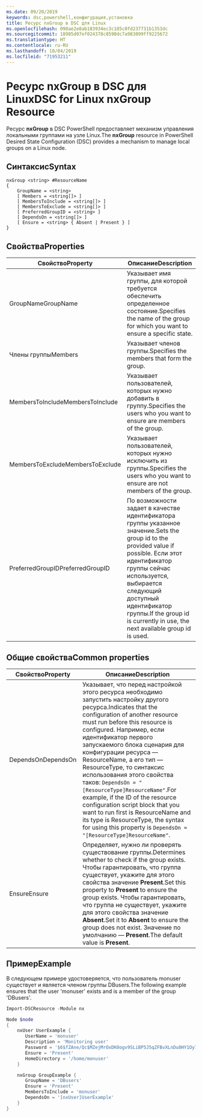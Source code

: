 ```yaml
---
ms.date: 09/20/2019
keywords: dsc,powershell,конфигурация,установка
title: Ресурс nxGroup в DSC для Linux
ms.openlocfilehash: 098ae2e8ab183934ec3c185c0fd237731b1353dc
ms.sourcegitcommit: 18985d07ef024378c8590dc7a983099ff9225672
ms.translationtype: HT
ms.contentlocale: ru-RU
ms.lasthandoff: 10/04/2019
ms.locfileid: "71953211"
---
```

# <a name="dsc-for-linux-nxgroup-resource"></a><span data-ttu-id="a69fa-103">Ресурс nxGroup в DSC для Linux</span><span class="sxs-lookup"><span data-stu-id="a69fa-103">DSC for Linux nxGroup Resource</span></span>

<span data-ttu-id="a69fa-104">Ресурс **nxGroup** в DSC PowerShell предоставляет механизм управления локальными группами на узле Linux.</span><span class="sxs-lookup"><span data-stu-id="a69fa-104">The **nxGroup** resource in PowerShell Desired State Configuration (DSC) provides a mechanism to manage local groups on a Linux node.</span></span>

## <a name="syntax"></a><span data-ttu-id="a69fa-105">Синтаксис</span><span class="sxs-lookup"><span data-stu-id="a69fa-105">Syntax</span></span>

```Syntax
nxGroup <string> #ResourceName
{
    GroupName = <string>
    [ Members = <string[]> ]
    [ MembersToInclude = <string[]> ]
    [ MembersToExclude = <string[]> ]
    [ PreferredGroupID = <string> ]
    [ DependsOn = <string[]> ]
    [ Ensure = <string> { Absent | Present } ]
}
```

## <a name="properties"></a><span data-ttu-id="a69fa-106">Свойства</span><span class="sxs-lookup"><span data-stu-id="a69fa-106">Properties</span></span>

|<span data-ttu-id="a69fa-107">Свойство</span><span class="sxs-lookup"><span data-stu-id="a69fa-107">Property</span></span> |<span data-ttu-id="a69fa-108">Описание</span><span class="sxs-lookup"><span data-stu-id="a69fa-108">Description</span></span> |
|---|---|
|<span data-ttu-id="a69fa-109">GroupName</span><span class="sxs-lookup"><span data-stu-id="a69fa-109">GroupName</span></span> |<span data-ttu-id="a69fa-110">Указывает имя группы, для которой требуется обеспечить определенное состояние.</span><span class="sxs-lookup"><span data-stu-id="a69fa-110">Specifies the name of the group for which you want to ensure a specific state.</span></span> |
|<span data-ttu-id="a69fa-111">Члены группы</span><span class="sxs-lookup"><span data-stu-id="a69fa-111">Members</span></span> |<span data-ttu-id="a69fa-112">Указывает членов группы.</span><span class="sxs-lookup"><span data-stu-id="a69fa-112">Specifies the members that form the group.</span></span> |
|<span data-ttu-id="a69fa-113">MembersToInclude</span><span class="sxs-lookup"><span data-stu-id="a69fa-113">MembersToInclude</span></span> |<span data-ttu-id="a69fa-114">Указывает пользователей, которых нужно добавить в группу.</span><span class="sxs-lookup"><span data-stu-id="a69fa-114">Specifies the users who you want to ensure are members of the group.</span></span> |
|<span data-ttu-id="a69fa-115">MembersToExclude</span><span class="sxs-lookup"><span data-stu-id="a69fa-115">MembersToExclude</span></span> |<span data-ttu-id="a69fa-116">Указывает пользователей, которых нужно исключить из группы.</span><span class="sxs-lookup"><span data-stu-id="a69fa-116">Specifies the users who you want to ensure are not members of the group.</span></span> |
|<span data-ttu-id="a69fa-117">PreferredGroupID</span><span class="sxs-lookup"><span data-stu-id="a69fa-117">PreferredGroupID</span></span> |<span data-ttu-id="a69fa-118">По возможности задает в качестве идентификатора группы указанное значение.</span><span class="sxs-lookup"><span data-stu-id="a69fa-118">Sets the group id to the provided value if possible.</span></span> <span data-ttu-id="a69fa-119">Если этот идентификатор группы сейчас используется, выбирается следующий доступный идентификатор группы.</span><span class="sxs-lookup"><span data-stu-id="a69fa-119">If the group id is currently in use, the next available group id is used.</span></span> |

## <a name="common-properties"></a><span data-ttu-id="a69fa-120">Общие свойства</span><span class="sxs-lookup"><span data-stu-id="a69fa-120">Common properties</span></span>

|<span data-ttu-id="a69fa-121">Свойство</span><span class="sxs-lookup"><span data-stu-id="a69fa-121">Property</span></span> |<span data-ttu-id="a69fa-122">Описание</span><span class="sxs-lookup"><span data-stu-id="a69fa-122">Description</span></span> |
|---|---|
|<span data-ttu-id="a69fa-123">DependsOn</span><span class="sxs-lookup"><span data-stu-id="a69fa-123">DependsOn</span></span> |<span data-ttu-id="a69fa-124">Указывает, что перед настройкой этого ресурса необходимо запустить настройку другого ресурса.</span><span class="sxs-lookup"><span data-stu-id="a69fa-124">Indicates that the configuration of another resource must run before this resource is configured.</span></span> <span data-ttu-id="a69fa-125">Например, если идентификатор первого запускаемого блока сценария для конфигурации ресурса — ResourceName, а его тип — ResourceType, то синтаксис использования этого свойства таков: `DependsOn = "[ResourceType]ResourceName"`.</span><span class="sxs-lookup"><span data-stu-id="a69fa-125">For example, if the ID of the resource configuration script block that you want to run first is ResourceName and its type is ResourceType, the syntax for using this property is `DependsOn = "[ResourceType]ResourceName"`.</span></span> |
|<span data-ttu-id="a69fa-126">Ensure</span><span class="sxs-lookup"><span data-stu-id="a69fa-126">Ensure</span></span> |<span data-ttu-id="a69fa-127">Определяет, нужно ли проверять существование группы.</span><span class="sxs-lookup"><span data-stu-id="a69fa-127">Determines whether to check if the group exists.</span></span> <span data-ttu-id="a69fa-128">Чтобы гарантировать, что группа существует, укажите для этого свойства значение **Present**.</span><span class="sxs-lookup"><span data-stu-id="a69fa-128">Set this property to **Present** to ensure the group exists.</span></span> <span data-ttu-id="a69fa-129">Чтобы гарантировать, что группа не существует, укажите для этого свойства значение **Absent**.</span><span class="sxs-lookup"><span data-stu-id="a69fa-129">Set it to **Absent** to ensure the group does not exist.</span></span> <span data-ttu-id="a69fa-130">Значение по умолчанию — **Present**.</span><span class="sxs-lookup"><span data-stu-id="a69fa-130">The default value is **Present**.</span></span> |

## <a name="example"></a><span data-ttu-id="a69fa-131">Пример</span><span class="sxs-lookup"><span data-stu-id="a69fa-131">Example</span></span>

<span data-ttu-id="a69fa-132">В следующем примере удостоверяется, что пользователь monuser существует и является членом группы DBusers.</span><span class="sxs-lookup"><span data-stu-id="a69fa-132">The following example ensures that the user 'monuser' exists and is a member of the group 'DBusers'.</span></span>

```powershell
Import-DSCResource -Module nx

Node $node
{
    nxUser UserExample {
       UserName = 'monuser'
       Description = 'Monitoring user'
       Password = '$6$fZAne/Qc$MZejMrOxDK0ogv9SLiBP5J5qZFBvXLnDu8HY1Oy7ycX.Y3C7mGPUfeQy3A82ev3zIabhDQnj2ayeuGn02CqE/0'
       Ensure = 'Present'
       HomeDirectory = '/home/monuser'
    }

    nxGroup GroupExample {
       GroupName = 'DBusers'
       Ensure = 'Present'
       MembersToInclude = 'monuser'
       DependsOn = '[nxUser]UserExample'
    }
}
```